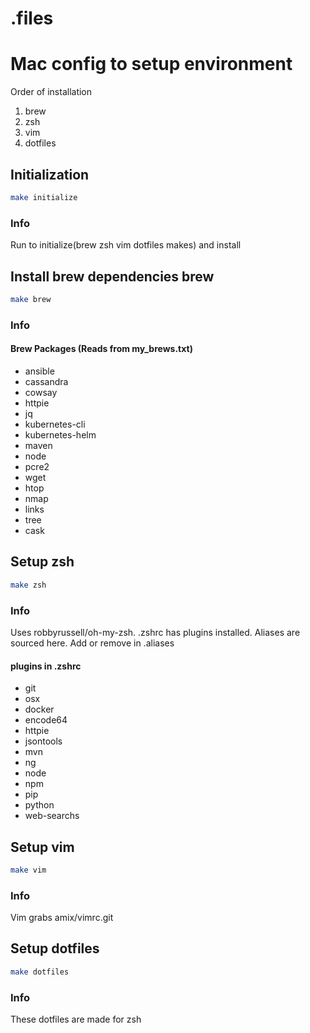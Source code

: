 # .files
# Mac config to setup environment
Order of installation
1. brew
2. zsh
3. vim
4. dotfiles

## Initialization
```bash
make initialize
```
### Info
Run to initialize(brew zsh vim dotfiles makes) and install

## Install brew dependencies brew
```bash
make brew
```
### Info

#### Brew Packages (Reads from my_brews.txt)
- ansible
- cassandra
- cowsay
- httpie
- jq
- kubernetes-cli
- kubernetes-helm
- maven
- node
- pcre2
- wget
- htop
- nmap
- links
- tree
- cask

## Setup zsh
```bash
make zsh
```
### Info
Uses robbyrussell/oh-my-zsh. .zshrc has plugins installed. Aliases are sourced here. Add or remove in .aliases
#### plugins in .zshrc
- git
- osx
- docker
- encode64
- httpie
- jsontools
- mvn
- ng
- node
- npm
- pip
- python
- web-searchs
## Setup vim
```bash
make vim
```
### Info
Vim grabs amix/vimrc.git
## Setup dotfiles
```bash
make dotfiles
```
### Info
These dotfiles are made for zsh
